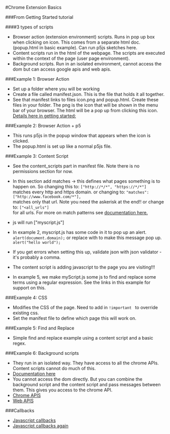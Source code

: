 #Chrome Extension Basics

###From Getting Started tutorial

####3 types of scripts


* Browser action (extension environment) scripts. Runs in pop up box when clicking on icon. This comes from a separate html doc. (popup.html in basic example). Can run p5js sketches here.
* Content scripts run in the html of the webpage. The scripts are executed within the context of the page (user page environment). 
* Background scripts. Run in an isolated environment, cannot access the dom but can access google apis and web apis.

###Example 1: Browser Action

* Set up a folder where you will be working
* Create a file called manifest.json. This is the file that holds it all together. 
* See that manifest links to files icon.png and popup.html. Create these files in your folder. The png is the icon that will be shown in the menu bar of your browser. The html will be a pop up from clicking this icon. [Details here in getting started:](https://developer.chrome.com/extensions/getstarted)  

###Example 2: Browser Action + p5

* This runs p5js in the popup window that appears when the icon is clicked.
* The popup.html is set up like a normal p5js file.


###Example 3: Content Script

* See the content_scripts part in manifest file. Note there is no permissions section for now.
* In this section add matches -> this defines what pages something is to happen on. So changing this to: 
```["http://*/*", "https://*/*"] ```  
matches every http and https domain.
or changing to:
```"matches": ["http://www.facebook.com/*"],```  
matches only that url. Note you need the askerisk at the end!!
or change to:
```["<all_urls"]```  
for all urls. For more on match patterns see [documentation here.](https://developer.chrome.com/extensions/match_patterns)

* js will run ["myscript.js"]
* In example 2, myscript.js has some code in it to pop up an alert.
```alert(document.domain);```
or replace with to make this message pop up.
```alert("hello world");```
* If you get errors when setting this up, validate json with json validator - it's probably a comma.
* The content script is adding javascript to the page you are visiting!!!
* In example 5, we make myScript.js some js to find and replace some terms using a regular expression. See the links in this example for support on this.

###Example 4: CSS

* Modifies the CSS of the page. Need to add in ```!important ``` to override existing css.  
* Set the manifest file to define which page this will work on.

###Example 5: Find and Replace

* Simple find and replace example using a content script and a basic regex. 

###Example 6: Background scripts

* They run in an isolated way. They have access to all the chrome APIs. Content scripts cannot do much of this. 
* [Documentation here](https://developer.chrome.com/extensions/background_pages)
* You cannot access the dom directly. But you can combine the background script and the content script and pass messages between them. This gives you access to the chrome API.
* [Chrome APIS](https://developer.chrome.com/extensions/api_index)
* [Web APIS](https://developer.chrome.com/extensions/api_other)



###Callbacks

* [Javascript callbacks](http://dreamerslab.com/blog/en/javascript-callbacks/)
* [Javascript callbacks again](http://cwbuecheler.com/web/tutorials/2013/javascript-callbacks/)